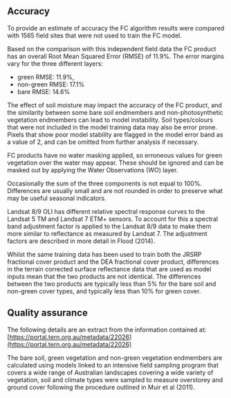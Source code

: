 ## Accuracy

To provide an estimate of accuracy the FC algorithm results were compared with 1565 field sites that were not used to train the FC model.

Based on the comparison with this independent field data the FC product has an overall Root Mean Squared Error (RMSE) of 11.9%. The error margins vary for the three different layers:
* green RMSE: 11.9%,
* non-green RMSE: 17.1%
* bare RMSE: 14.6%

The effect of soil moisture may impact the accuracy of the FC product, and the similarity between some bare soil endmembers and non-photosynthetic vegetation endmembers can lead to model instability.  Soil types/colours that were not included in the model training data may also be error prone. Pixels that show poor model stability are flagged in the model error band as a value of 2, and can be omitted from further analysis if necessary.

FC products have no water masking applied, so erroneous values for green vegetation over the water may appear. These should be ignored and can be masked out by applying the Water Observations (WO) layer.

Occasionally the sum of the three components is not equal to 100%. Differences are usually small and are not rounded in order to preserve what may be useful seasonal indicators.

Landsat 8/9 OLI has different relative spectral response curves to the Landsat 5 TM and Landsat 7 ETM+ sensors. To account for this a spectral band adjustment factor is applied to the Landsat 8/9 data to make them more similar to reflectance as measured by Landsat 7. The adjustment factors are described in more detail in Flood (2014).

Whilst the same training data has been used to train both the JRSRP fractional cover product and the DEA fractional cover product, differences in the terrain corrected surface reflectance data that are used as model inputs mean that the two products are not identical.  The differences between the two products are typically less than 5% for the bare soil and non-green cover types, and typically less than 10% for green cover.

## Quality assurance

The following details are an extract from the information contained at: [https://portal.tern.org.au/metadata/22026](https://portal.tern.org.au/metadata/22026)

The bare soil, green vegetation and non-green vegetation endmembers are calculated using models linked to an intensive field sampling program that covers a wide range of Australian landscapes covering a wide variety of vegetation, soil and climate types were sampled to measure overstorey and ground cover following the procedure outlined in Muir et al (2011).

